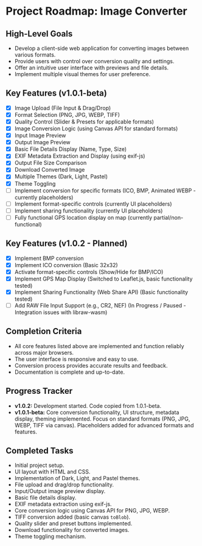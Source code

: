 # Project Roadmap: Image Converter

## High-Level Goals
- Develop a client-side web application for converting images between various formats.
- Provide users with control over conversion quality and settings.
- Offer an intuitive user interface with previews and file details.
- Implement multiple visual themes for user preference.

## Key Features (v1.0.1-beta)
- [x] Image Upload (File Input & Drag/Drop)
- [x] Format Selection (PNG, JPG, WEBP, TIFF)
- [x] Quality Control (Slider & Presets for applicable formats)
- [x] Image Conversion Logic (using Canvas API for standard formats)
- [x] Input Image Preview
- [x] Output Image Preview
- [x] Basic File Details Display (Name, Type, Size)
- [x] EXIF Metadata Extraction and Display (using exif-js)
- [x] Output File Size Comparison
- [x] Download Converted Image
- [x] Multiple Themes (Dark, Light, Pastel)
- [x] Theme Toggling
- [ ] Implement conversion for specific formats (ICO, BMP, Animated WEBP - currently placeholders)
- [ ] Implement format-specific controls (currently UI placeholders)
- [ ] Implement sharing functionality (currently UI placeholders)
- [ ] Fully functional GPS location display on map (currently partial/non-functional)

## Key Features (v1.0.2 - Planned)
- [x] Implement BMP conversion
- [x] Implement ICO conversion (Basic 32x32)
- [x] Activate format-specific controls (Show/Hide for BMP/ICO)
- [x] Implement GPS Map Display (Switched to Leaflet.js, basic functionality tested)
- [x] Implement Sharing Functionality (Web Share API) (Basic functionality tested)
- [ ] Add RAW File Input Support (e.g., CR2, NEF) (In Progress / Paused - Integration issues with libraw-wasm)

## Completion Criteria
- All core features listed above are implemented and function reliably across major browsers.
- The user interface is responsive and easy to use.
- Conversion process provides accurate results and feedback.
- Documentation is complete and up-to-date.

## Progress Tracker
- **v1.0.2:** Development started. Code copied from 1.0.1-beta.
- **v1.0.1-beta:** Core conversion functionality, UI structure, metadata display, theming implemented. Focus on standard formats (PNG, JPG, WEBP, TIFF via canvas). Placeholders added for advanced formats and features.

## Completed Tasks
- Initial project setup.
- UI layout with HTML and CSS.
- Implementation of Dark, Light, and Pastel themes.
- File upload and drag/drop functionality.
- Input/Output image preview display.
- Basic file details display.
- EXIF metadata extraction using exif-js.
- Core conversion logic using Canvas API for PNG, JPG, WEBP.
- TIFF conversion added (basic canvas `toBlob`).
- Quality slider and preset buttons implemented.
- Download functionality for converted images.
- Theme toggling mechanism.
